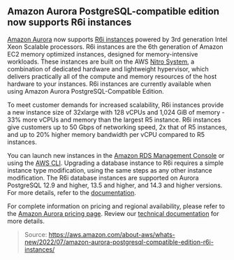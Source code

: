 ## Amazon Aurora PostgreSQL-compatible edition now supports R6i instances

[Amazon Aurora](https://aws.amazon.com/aurora/) now supports [R6i instances](https://aws.amazon.com/ec2/instance-types/r6i/) powered by 3rd generation Intel Xeon Scalable processors. R6i instances are the 6th generation of Amazon EC2 memory optimized instances, designed for memory-intensive workloads. These instances are built on the AWS [Nitro System](https://aws.amazon.com/ec2/nitro/), a combination of dedicated hardware and lightweight hypervisor, which delivers practically all of the compute and memory resources of the host hardware to your instances. R6i instances are currently available when using Amazon Aurora PostgreSQL-Compatible Edition.

To meet customer demands for increased scalability, R6i instances provide a new instance size of 32xlarge with 128 vCPUs and 1,024 GiB of memory - 33% more vCPUs and memory than the largest R5 instance. R6i instances give customers up to 50 Gbps of networking speed, 2x that of R5 instances, and up to 20% higher memory bandwidth per vCPU compared to R5 instances.

You can launch new instances in the [Amazon RDS Management Console](https://console.aws.amazon.com/rds/home) or using the [AWS CLI](https://docs.aws.amazon.com/cli/latest/reference/rds/create-db-instance.html). Upgrading a database instance to R6i requires a simple instance type modification, using the same steps as any other instance modification. The R6i database instances are supported on Aurora PostgreSQL 12.9 and higher, 13.5 and higher, and 14.3 and higher versions. For more details, refer to the [documentation](https://docs.aws.amazon.com/AmazonRDS/latest/AuroraUserGuide/Aurora.Modifying.html).

For complete information on pricing and regional availability, please refer to the [Amazon Aurora pricing page](https://aws.amazon.com/rds/aurora/pricing/). Review our [technical documentation](https://docs.aws.amazon.com/AmazonRDS/latest/AuroraUserGuide/Concepts.DBInstanceClass.html) for more details.

> Source: https://aws.amazon.com/about-aws/whats-new/2022/07/amazon-aurora-postgresql-compatible-edition-r6i-instances/